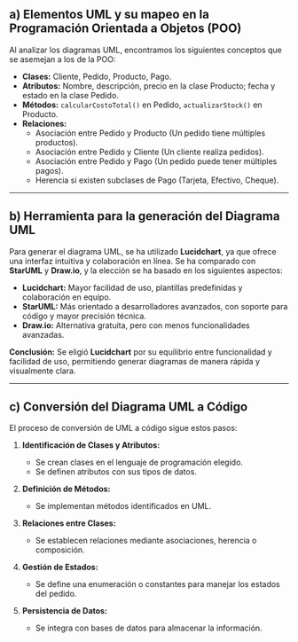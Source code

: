 ## a) Elementos UML y su mapeo en la Programación Orientada a Objetos (POO)

Al analizar los diagramas UML, encontramos los siguientes conceptos que se asemejan a los de la POO:

- **Clases:** Cliente, Pedido, Producto, Pago.
- **Atributos:** Nombre, descripción, precio en la clase Producto; fecha y estado en la clase Pedido.
- **Métodos:** `calcularCostoTotal()` en Pedido, `actualizarStock()` en Producto.
- **Relaciones:**
    - Asociación entre Pedido y Producto (Un pedido tiene múltiples productos).
    - Asociación entre Pedido y Cliente (Un cliente realiza pedidos).
    - Asociación entre Pedido y Pago (Un pedido puede tener múltiples pagos).
    - Herencia si existen subclases de Pago (Tarjeta, Efectivo, Cheque).

---

## b) Herramienta para la generación del Diagrama UML

Para generar el diagrama UML, se ha utilizado **Lucidchart**, ya que ofrece una interfaz intuitiva y colaboración en línea. Se ha comparado con **StarUML** y **Draw.io**, y la elección se ha basado en los siguientes aspectos:

- **Lucidchart:** Mayor facilidad de uso, plantillas predefinidas y colaboración en equipo.
- **StarUML:** Más orientado a desarrolladores avanzados, con soporte para código y mayor precisión técnica.
- **Draw.io:** Alternativa gratuita, pero con menos funcionalidades avanzadas.

**Conclusión:** Se eligió **Lucidchart** por su equilibrio entre funcionalidad y facilidad de uso, permitiendo generar diagramas de manera rápida y visualmente clara.

---

## c) Conversión del Diagrama UML a Código

El proceso de conversión de UML a código sigue estos pasos:

1. **Identificación de Clases y Atributos:**
    - Se crean clases en el lenguaje de programación elegido.
    - Se definen atributos con sus tipos de datos.

2. **Definición de Métodos:**
    - Se implementan métodos identificados en UML.

3. **Relaciones entre Clases:**
    - Se establecen relaciones mediante asociaciones, herencia o composición.

4. **Gestión de Estados:**
    - Se define una enumeración o constantes para manejar los estados del pedido.

5. **Persistencia de Datos:**
    - Se integra con bases de datos para almacenar la información.
